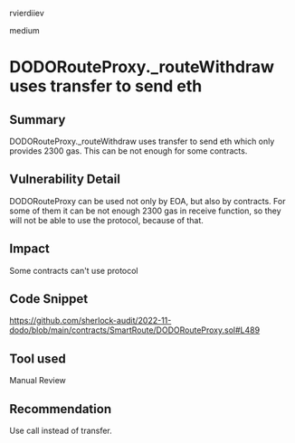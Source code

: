 rvierdiiev

medium

# DODORouteProxy._routeWithdraw uses transfer to send eth

## Summary
DODORouteProxy._routeWithdraw uses transfer to send eth which only provides 2300 gas. This can be not enough for some contracts.
## Vulnerability Detail
DODORouteProxy can be used not only by EOA, but also by contracts. For some of them it can be not enough 2300 gas in receive function, so they  will not be able to use the protocol, because of that.
## Impact
Some contracts can't use protocol
## Code Snippet
https://github.com/sherlock-audit/2022-11-dodo/blob/main/contracts/SmartRoute/DODORouteProxy.sol#L489
## Tool used

Manual Review

## Recommendation
Use call instead of transfer.